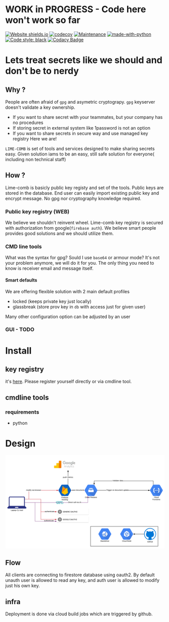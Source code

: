 # WORK in PROGRESS - Code here won't work so far

[![Website shields.io](https://img.shields.io/website-up-down-green-red/http/shields.io.svg)](https://lime-comb.web.app/)
[![codecov](https://codecov.io/gh/n0npax/lime-comb/branch/master/graph/badge.svg)](https://codecov.io/gh/n0npax/lime-comb)
[![Maintenance](https://img.shields.io/badge/Maintained%3F-yes-green.svg)](https://GitHub.com/Naereen/StrapDown.js/graphs/commit-activity)
[![made-with-python](https://img.shields.io/badge/Made%20with-Python-1f425f.svg)](https://www.python.org/)
[![Code style: black](https://img.shields.io/badge/code%20style-black-000000.svg)](https://github.com/psf/black)
[![Codacy Badge](https://api.codacy.com/project/badge/Grade/f46eccc192ce4347b7a6596175c960ee)](https://www.codacy.com/manual/n0npax/lime-comb?utm_source=github.com&amp;utm_medium=referral&amp;utm_content=n0npax/lime-comb&amp;utm_campaign=Badge_Grade)

# Lets treat secrets like we should and don't be to nerdy

## Why ?
People are often afraid of `gpg` and asymetric cryptograpy. `gpg` keyserver doesn't validate a key ownership.
* If you want to share secret with your teammates, but your company has no procedures
* If storing secret in external system like 1password is not an option
* If you want to share secrets in secure way and use managed key registry
Here we are!

`LIME-COMB` is set of tools and services designed to make sharing secrets easy.
Given solution iams to be an easy, still safe solution for everyone( including non technical staff)

## How ?

Lime-comb is basicly public key registy and set of the tools. Public keys are stored in the database. End user can easily import existing public key and encrypt message. No gpg nor cryptography knowledge required.

### Public key registry (WEB)

We believe we shouldn't reinvent wheel. Lime-comb key registry is secured with authorization from google(`firebase auth`).
We believe smart people provides good solutions and we should utilize them.

### CMD line tools

What was the syntax for gpg? Sould I use `base64` or armour mode? It's not your problem anymore, we will do it for you.
The only thing you need to know is receiver email and message itself.

#### Smart defaults

We are offering flexible solution with 2 main default profiles
* locked (keeps private key just locally)
* glassbreak (store prov key in `db` with access just for given user)

Many other configuration option can be adjusted by an user

### GUI - TODO

# Install

## key registry
it's [here](https://lime-comb.web.app/). Please register yourself directly or via cmdline tool.

## cmdline tools

### requirements
* python

# Design

![Design diagram](https://github.com/n0npax/lime-comb/blob/master/images/arch_diagram.svg)

## Flow

All clients are connecting to firestore database using oauth2. By default unauth user is allowed to read any key, and auth user is allowed to modify just his own key.

## infra

Deployment is done via cloud build jobs which are triggered by github.
